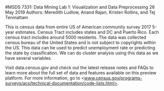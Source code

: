 #MSDS 7331: Data Mining
Lab 1: Visualization and Data Preprocessing
26 May 2019
Authors: Meredith Ludlow, Anand Rajan, Kristen Rollins, and Tej Tenmattam

This is census data from entire US of American community survey 2017 5-year estimates. Census Tract includes states and DC and Puerto Rico. Each census tract includes around 5000 residents. The data was collected census bureau of the United States and is not subject to copyrights within the US. This data can be used to predict unemployment rate or predicting the state by classification. We can do cluster analysis using this data as we have several variables. 

Visit data.census.gov and check out the latest release notes and FAQs to learn more about the full set of data and features available on this preview platform.
For more information, go to <www.census.gov/programs-surveys/acs/technical-documentation/code-lists.html>.
